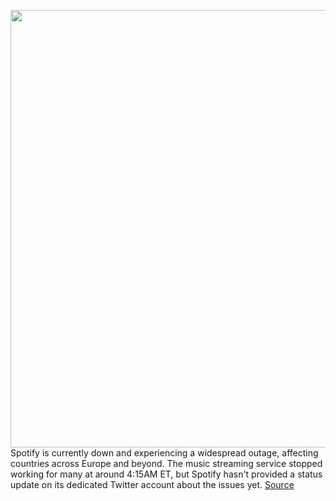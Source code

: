 <img src='https://cdn.vox-cdn.com/thumbor/78Q0GO3_LAbCVyctuZJ27WsRXnE=/0x0:2040x1360/1200x800/filters:focal(857x517:1183x843)/cdn.vox-cdn.com/uploads/chorus_image/image/67988880/acastro_180213_1777_0001.0.jpg' width='700px' /><br/>
Spotify is currently down and experiencing a widespread outage, affecting countries across Europe and beyond. The music streaming service stopped working for many at around 4:15AM ET, but Spotify hasn't provided a status update on its dedicated Twitter account about the issues yet.
<a href='https://www.theverge.com/2020/11/27/21722311/spotify-down-outage-connection-issues'> Source <a/>